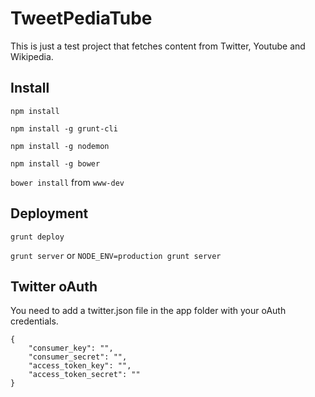 TweetPediaTube
==============
This is just a test project that fetches content from Twitter, Youtube and Wikipedia.

Install
-------
`npm install`

`npm install -g grunt-cli`

`npm install -g nodemon`

`npm install -g bower`

`bower install` from `www-dev`

Deployment
----------
`grunt deploy`

`grunt server` or `NODE_ENV=production grunt server`

Twitter oAuth
-------------
You need to add a twitter.json file in the app folder with your oAuth credentials.

```
{
    "consumer_key": "",
    "consumer_secret": "",
    "access_token_key": "",
    "access_token_secret": ""
}
```